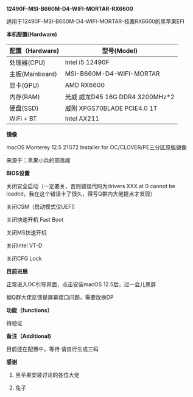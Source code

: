 **12490F-MSI-B660M-D4-WIFI-MORTAR-RX6600**

适用于12490F-MSI-B660M-D4-WIFI-MORTAR-技嘉RX6600的黑苹果EFI

**本机配置(Hardware)**


**配置（Hardware)**|**型号(Model)**
|------|------|
处理器(CPU)|Intel i5 12490F
主板(Mainboard)|MSI-B660M-D4-WIFI-MORTAR
显卡(GPU)|AMD RX6600
内存(RAM)|光威 威龙D45 16G DDR4 3200MHz*2
硬盘(SSD)|威刚 XPGS70BLADE PCIE4.0 1T
WiFi + BT| Intel AX211

**镜像**

macOS Monterey 12.5 21G72 Installer for OC/CLOVER/PE三分区原版镜像

来源于：黑果小兵的部落阁

**BIOS设置**

关闭安全启动（一定要关，否则错误代码为drivers XXX at 0 cannot be loaded，我在这个错误卡了很久，得亏Q群内大佬提点才发现）

关闭CSM（启动模式仅UEFI)

关闭快速开机 Fast Boot

关闭MS快速开机

关闭Intel VT-D

关闭CFG Lock

**目前进展**

正常进入OC引导界面，点击安装macOS 12.5后，过一会儿黑屏

据Q群大佬反馈是屏幕接口问题，需要改换DP

**功能（functions）**

待验证

**备注（Additional)**

目前还在配置中，等待
请自行生成三码

**感谢**

1. 黑苹果安装讨论的各位大佬

2. 兔子




